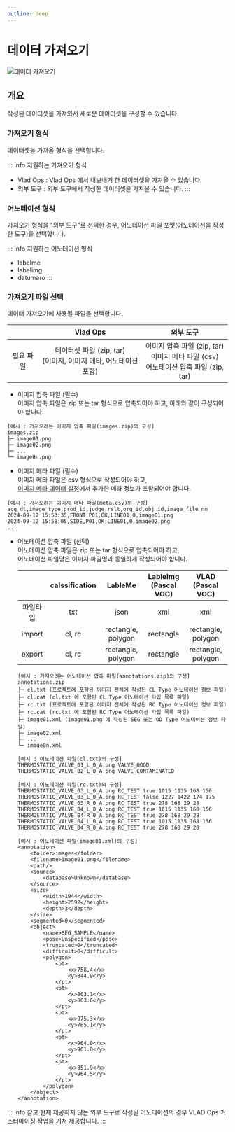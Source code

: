 ```yaml
---
outline: deep
---
```


# 데이터 가져오기

![데이터 가져오기](/ko/data/dataset-import.png)


## 개요
작성된 데이터셋을 가져와서 새로운 데이터셋을 구성할 수 있습니다.

### 가져오기 형식
데이터셋을 가져올 형식을 선택합니다.

::: info 지원하는 가져오기 형식
- Vlad Ops : Vlad Ops 에서 내보내기 한 데이터셋을 가져올 수 있습니다.
- 외부 도구 : 외부 도구에서 작성한 데이터셋을 가져올 수 있습니다.
:::

### 어노테이션 형식
가져오기 형식을 "외부 도구"로 선택한 경우, 어노테이션 파일 포맷(어노테이션을 작성한 도구)을 선택합니다.

::: info 지원하는 어노테이션 형식
- labelme
- labelimg
- datumaro
:::

### 가져오기 파일 선택
데이터 가져오기에 사용될 파일을 선택합니다.

|| Vlad Ops | 외부 도구 |
| :---: | :---: | :---: |
| 필요 파일 | 데이터셋 파일 (zip, tar)<br>(이미지, 이미지 메타, 어노테이션 포함) | 이미지 압축 파일 (zip, tar)<br>이미지 메타 파일 (csv)<br>어노테이션 압축 파일 (zip, tar) |



- 이미지 압축 파일 (필수)  
이미지 압축 파일은 zip 또는 tar 형식으로 압축되어야 하고, 아래와 같이 구성되어야 합니다.  
```
[예시 : 가져오려는 이미지 압축 파일(images.zip)의 구성]
images.zip
├─ image01.png
├─ image02.png
├─ ...
└─ image0n.png
```

- 이미지 메타 파일 (필수)  
이미지 메타 파일은 csv 형식으로 작성되어야 하고,  
[이미지 메타 데이터 설정](./project-settings-image-meta)에서 추가한 메타 정보가 포함되어야 합니다.
```
[예시 : 가져오려는 이미지 메타 파일(meta.csv)의 구성]
acq_dt,image_type,prod_id,judge_rslt,org_id,obj_id,image_file_nm
2024-09-12 15:53:35,FRONT,P01,OK,LINE01,0,image01.png
2024-09-12 15:58:05,SIDE,P01,OK,LINE01,0,image02.png
...
```

- 어노테이션 압축 파일 (선택)  
어노테이션 압축 파일은 zip 또는 tar 형식으로 압축되어야 하고,  
어노테이션 파일명은 이미지 파일명과 동일하게 작성되어야 합니다.

  || calssification | LableMe | LableImg<br>(Pascal VOC) | VLAD<br>(Pascal VOC) |
  | :---: | :---: | :---: | :---: | :---: |
  | 파일타입 | txt | json | xml | xml |
  | import | cl, rc | rectangle, polygon | rectangle | rectangle, polygon |
  | export | cl, rc | rectangle, polygon | rectangle | rectangle, polygon |

  ```
  [예시 : 가져오려는 어노테이션 압축 파일(annotations.zip)의 구성]
  annotations.zip
  ├─ cl.txt (프로젝트에 포함된 이미지 전체에 작성된 CL Type 어노테이션 정보 파일)
  ├─ cl.cat (cl.txt 에 포함된 CL Type 어노테이션 타입 목록 파일)
  ├─ rc.txt (프로젝트에 포함된 이미지 전체에 작성된 RC Type 어노테이션 정보 파일)
  ├─ rc.cat (rc.txt 에 포함된 RC Type 어노테이션 타입 목록 파일)
  ├─ image01.xml (image01.png 에 작성된 SEG 또는 OD Type 어노테이션 정보 파일)
  ├─ image02.xml
  ├─ ...
  └─ image0n.xml
  ```
  ```
  [예시 : 어노테이션 파일(cl.txt)의 구성]
  THERMOSTATIC_VALVE_01_L_0_A.png VALVE_GOOD
  THERMOSTATIC_VALVE_02_L_0_A.png VALVE_CONTAMINATED
  ```
  ```
  [예시 : 어노테이션 파일(rc.txt)의 구성]
  THERMOSTATIC_VALVE_03_L_0_A.png RC_TEST true 1015 1135 168 156
  THERMOSTATIC_VALVE_03_L_0_A.png RC_TEST false 1227 1422 174 175
  THERMOSTATIC_VALVE_03_R_0_A.png RC_TEST true 278 168 29 28
  THERMOSTATIC_VALVE_04_L_0_A.png RC_TEST true 1015 1135 168 156
  THERMOSTATIC_VALVE_04_R_0_A.png RC_TEST true 278 168 29 28
  THERMOSTATIC_VALVE_04_L_0_A.png RC_TEST true 1015 1135 168 156
  THERMOSTATIC_VALVE_04_R_0_A.png RC_TEST true 278 168 29 28
  ```
  ```
  [예시 : 어노테이션 파일(image01.xml)의 구성]
  <annotation>
      <folder>images</folder>
      <filename>image01.png</filename>
      <path/>
      <source>
          <database>Unknown</database>
      </source>
      <size>
          <width>1944</width>
          <height>2592</height>
          <depth>3</depth>
      </size>
      <segmented>0</segmented>
      <object>
          <name>SEG_SAMPLE</name>
          <pose>Unspecified</pose>
          <truncated>0</truncated>
          <difficult>0</difficult>
          <polygon>
              <pt>
                  <x>758.4</x>
                  <y>844.9</y>
              </pt>
              <pt>
                  <x>863.1</x>
                  <y>863.6</y>
              </pt>
              <pt>
                  <x>975.3</x>
                  <y>785.1</y>
              </pt>
              <pt>
                  <x>964.0</x>
                  <y>901.0</y>
              </pt>
              <pt>
                  <x>851.9</x>
                  <y>964.5</y>
              </pt>
          </polygon>
      </object>
  </annotation>
  ```

::: info 참고
현재 제공하지 않는 외부 도구로 작성된 어노테이션의 경우 VLAD Ops 커스터마이징 작업을 거쳐 제공합니다.
:::

